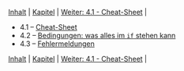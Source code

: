 
 [Inhalt](README.md) |  [Kapitel](anhang.md) |  [Weiter: 4.1 - Cheat-Sheet](Cheat-Sheet.md) | 

   * 4.1 – [Cheat-Sheet](Cheat-Sheet.md)
   * 4.2 – [Bedingungen: was alles im `if` stehen kann](Bedingungen.md)
   * 4.3 – [Fehlermeldungen](Fehler.md)


 [Inhalt](README.md) |  [Kapitel](anhang.md) |  [Weiter: 4.1 - Cheat-Sheet](Cheat-Sheet.md) | 
